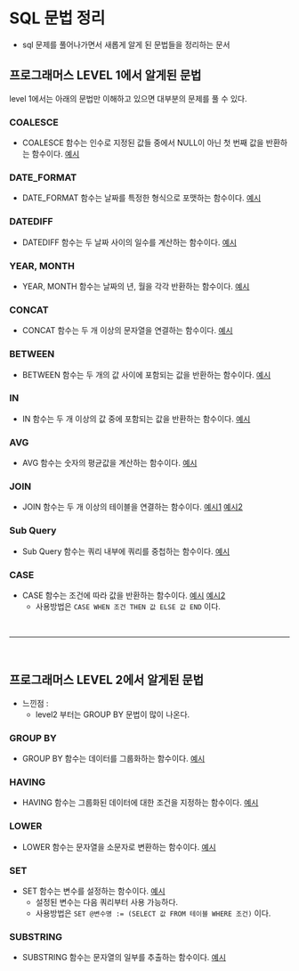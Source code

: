 # SQL 문법 정리

- sql 문제를 풀어나가면서 새롭게 알게 된 문법들을 정리하는 문서

## 프로그래머스 LEVEL 1에서 알게된 문법

level 1에서는 아래의 문법만 이해하고 있으면 대부분의 문제를 풀 수 있다.

### COALESCE

- COALESCE 함수는 인수로 지정된 값들 중에서 NULL이 아닌 첫 번째 값을 반환하는 함수이다. [예시](./programmers/level1/12세이하인여자환자목록구하기.sql)

### DATE_FORMAT

- DATE_FORMAT 함수는 날짜를 특정한 형식으로 포맷하는 함수이다. [예시](./programmers/level1/자동차대여기록에서장기단기구분하기.sql)

### DATEDIFF

- DATEDIFF 함수는 두 날짜 사이의 일수를 계산하는 함수이다. [예시](./programmers/level1/자동차대여기록에서장기단기구분하기.sql)

### YEAR, MONTH

- YEAR, MONTH 함수는 날짜의 년, 월을 각각 반환하는 함수이다. [예시](./programmers/level1/자동차대여기록에서장기단기구분하기.sql)

### CONCAT

- CONCAT 함수는 두 개 이상의 문자열을 연결하는 함수이다. [예시](./programmers/level1/길이가가장긴물고기.sql)

### BETWEEN

- BETWEEN 함수는 두 개의 값 사이에 포함되는 값을 반환하는 함수이다. [예시](./programmers/level1/조건에맞는회원수.sql)

### IN

- IN 함수는 두 개 이상의 값 중에 포함되는 값을 반환하는 함수이다. [예시](./programmers/level1/흉부외과또는일반외과의사목록구하기.sql)

### AVG

- AVG 함수는 숫자의 평균값을 계산하는 함수이다. [예시](./programmers/level1/잡은물고기의평균길이구하기.sql)

### JOIN

- JOIN 함수는 두 개 이상의 테이블을 연결하는 함수이다. [예시1](./programmers/level1/과일로만든아이스크림구하기.sql) [예시2](./programmers/level1/조건에부합하는중고거래댓글구하기.sql)

### Sub Query

- Sub Query 함수는 쿼리 내부에 쿼리를 중첩하는 함수이다. [예시](./programmers/level1/잡은물고기의평균길이구하기.sql)

### CASE

- CASE 함수는 조건에 따라 값을 반환하는 함수이다. [예시](./programmers/level1/자동차대여기록에서장기단기구분하기.sql) [예시2](./programmers/level2/중성화여부파악하기.sql)
  - 사용방법은 `CASE WHEN 조건 THEN 값 ELSE 값 END` 이다.

<br/>

---

<br/>

## 프로그래머스 LEVEL 2에서 알게된 문법

- 느낀점 :
  - level2 부터는 GROUP BY 문법이 많이 나온다.

### GROUP BY

- GROUP BY 함수는 데이터를 그룹화하는 함수이다. [예시](./programmers/level2/동명동물수구하기.sql)

### HAVING

- HAVING 함수는 그룹화된 데이터에 대한 조건을 지정하는 함수이다. [예시](./programmers/level2/동명동물수구하기.sql)

### LOWER

- LOWER 함수는 문자열을 소문자로 변환하는 함수이다. [예시](./programmers/level2/이름에el이들어가는동물찾기.sql)

### SET

- SET 함수는 변수를 설정하는 함수이다. [예시](./programmers/level2/가격이제일비싼식품의정보구하기.sql)
  - 설정된 변수는 다음 쿼리부터 사용 가능하다.
  - 사용방법은 `SET @변수명 := (SELECT 값 FROM 테이블 WHERE 조건)` 이다.

### SUBSTRING

- SUBSTRING 함수는 문자열의 일부를 추출하는 함수이다. [예시](./programmers/level2/카테고리별상품갯수구하기.sql)
